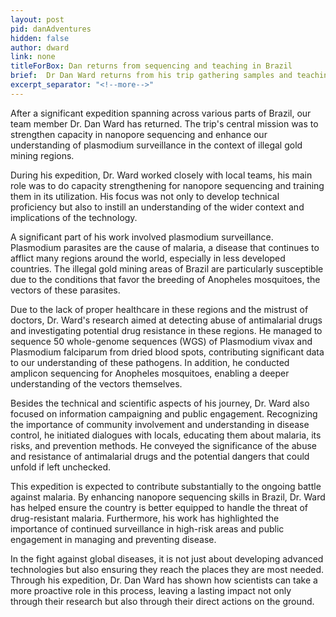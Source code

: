 ```yaml
---
layout: post
pid: danAdventures
hidden: false
author: dward
link: none
titleForBox: Dan returns from sequencing and teaching in Brazil
brief:  Dr Dan Ward returns from his trip gathering samples and teaching teams in Brazil about nanopore sequencing
excerpt_separator: "<!--more-->"
---
```


After a significant expedition spanning across various parts of Brazil, our team member Dr. Dan Ward has returned. The trip's central mission was to strengthen capacity in nanopore sequencing and enhance our understanding of plasmodium surveillance in the context of illegal gold mining regions.

During his expedition, Dr. Ward worked closely with local teams, his main role was to do capacity strengthening for nanopore sequencing and training them in its utilization. His focus was not only to develop technical proficiency but also to instill an understanding of the wider context and implications of the technology.

A significant part of his work involved plasmodium surveillance. Plasmodium parasites are the cause of malaria, a disease that continues to afflict many regions around the world, especially in less developed countries. The illegal gold mining areas of Brazil are particularly susceptible due to the conditions that favor the breeding of Anopheles mosquitoes, the vectors of these parasites.

Due to the lack of proper healthcare in these regions and the mistrust of doctors, Dr. Ward's research aimed at detecting abuse of antimalarial drugs and investigating potential drug resistance in these regions. He managed to sequence 50 whole-genome sequences (WGS) of Plasmodium vivax and Plasmodium falciparum from dried blood spots, contributing significant data to our understanding of these pathogens. In addition, he conducted amplicon sequencing for Anopheles mosquitoes, enabling a deeper understanding of the vectors themselves.

Besides the technical and scientific aspects of his journey, Dr. Ward also focused on information campaigning and public engagement. Recognizing the importance of community involvement and understanding in disease control, he initiated dialogues with locals, educating them about malaria, its risks, and prevention methods. He conveyed the significance of the abuse and resistance of antimalarial drugs and the potential dangers that could unfold if left unchecked.

This expedition is expected to contribute substantially to the ongoing battle against malaria. By enhancing nanopore sequencing skills in Brazil, Dr. Ward has helped ensure the country is better equipped to handle the threat of drug-resistant malaria. Furthermore, his work has highlighted the importance of continued surveillance in high-risk areas and public engagement in managing and preventing disease.

In the fight against global diseases, it is not just about developing advanced technologies but also ensuring they reach the places they are most needed. Through his expedition, Dr. Dan Ward has shown how scientists can take a more proactive role in this process, leaving a lasting impact not only through their research but also through their direct actions on the ground.
